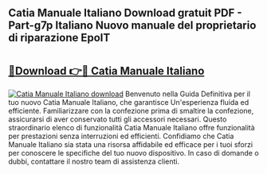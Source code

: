 ## Catia Manuale Italiano Download gratuit PDF - Part-g7p Italiano Nuovo manuale del proprietario di riparazione EpoIT

# <h2><a href="http://dfgdlin.blite.top/?on=Catia+Manuale+Italiano">🔗Download 👉🔴 Catia Manuale Italiano</a></h2>

[![Catia Manuale Italiano download](https://i.imgur.com/lujVjoI.png)](http://dfgdlin.blite.top/?on=Catia+Manuale+Italiano)
Benvenuto nella Guida Definitiva per il tuo nuovo Catia Manuale Italiano, che garantisce Un'esperienza fluida ed efficiente. Familiarizzare con la confezione prima di smaltire la confezione, assicurarsi di aver conservato tutti gli accessori necessari. Questo straordinario elenco di funzionalità Catia Manuale Italiano offre funzionalità per prestazioni senza interruzioni ed efficienti. Confidiamo che Catia Manuale Italiano sia stata una risorsa affidabile ed efficace per i tuoi sforzi per conoscere le specifiche del tuo nuovo dispositivo. In caso di domande o dubbi, contattare il nostro team di assistenza clienti.
